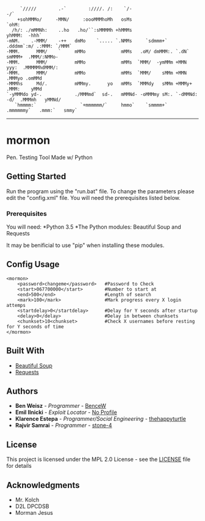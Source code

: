          `/////        .-`        :////. /:    `/-                                 -/`              
        +sohMMMo/     -MMN/     :oooMMMhoMh   osMs                               `ohM:              
      /h/: ./mMMNh:    ..ho   .ho/``:sMMMMh +hMMMs                              yhMMM:  -hhh`       
    -mNM.    .-MMM/    -++   dmMo    `..... `.NMMs     `sdmmm+`      .dddmm`:m/ .:MMM: `/MMM`       
    -MMM.      MMM/    `     mMMo             mMMs   .oM/ dmMMM:. `.dN`  smMMM+  .MMM/:NMMo-        
    -MMM.      MMM/          mMMo             mMMs  `MMM/  -ymMMm +MMN     yyy:  .MMMMMhdMMM/:      
    -MMM.      MMM/          mMMo             mMMs  `MMM/    sMMm +MMN           .MMMyo .omMMd      
    -MMMhs     Md/.          mMMmy.      yo   mMMs  `MMMdy   sMMm +MMMy+         .MMM:    yMMd      
    `-yMMMdo yd-.            ./MMMmd`  sd-.   mMMNd- -oMMMmy sM:. `-dMMNd:  -d/  .MMMmh   yMMNd/    
       `hmmmm:`                `+mmmmmm/`     hmmo`    `smmmm+`      .mmmmmmy`   .mmm:`   smmy`   
----------------------------------------------------------------------------------------------------
# mormon

Pen. Testing Tool Made w/ Python

## Getting Started

Run the program using the "run.bat" file. To change the parameters please edit the "config.xml" file. You will need the prerequisites listed below.

### Prerequisites

You will need:
*Python 3.5
*The Python modules: Beautiful Soup and Requests

It may be benificial to use "pip" when installing these modules.

## Config Usage

```
<mormon>
	<password>changeme</password> 	#Password to Check
	<start>067700000</start>	    #Number to start at
	<end>500</end>			        #Length of search
	<mark>100</mark>		        #Mark progress every X login attemps
	<startdelay>0</startdelay>	    #Delay for Y seconds after startup
	<delay>0</delay>		        #Delay in between chunksets
	<chunkset>10<chunkset>		    #Check X usernames before resting for Y seconds of time
</mormon>
```

## Built With

* [Beautiful Soup](https://www.crummy.com/software/BeautifulSoup/)
* [Requests](http://docs.python-requests.org/en/master/)

## Authors

* **Ben Weisz** - *Programmer* - [BenceW](https://github.com/BenceW)
* **Emil Ilnicki** - *Exploit Locator* - [No Profile]()
* **Klarence Estepa** - *Programmer/Social Engineering* - [thehappyturtle](https://github.com/thehappyturtle)
* **Rajvir Samrai** - *Programmer* - [stone-4](https://github.com/stone-4)

## License

This project is licensed under the MPL 2.0 License - see the [LICENSE](LICENSE) file for details

## Acknowledgments

* Mr. Kolch
* D2L DPCDSB
* Morman Jesus
